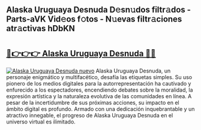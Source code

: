 ## Alaska Uruguaya Desnuda D𝚎sn𝚞dos filtr𝚊dos - Parts-aVK Vid𝚎os f𝚘tos - N𝚞evas filtr𝚊ciones atr𝚊ctivas hDbKN

# <h2><a href="http://mb1xfyf.tromn.icu/?c=Alaska+Uruguaya+Desnuda">🔗👉👉👉 Alaska Uruguaya Desnuda 🔗🔗</a></h2>

[![Alaska Uruguaya Desnuda nuevo](https://i.imgur.com/pEAQMta.gif)](http://mb1xfyf.tromn.icu/?c=Alaska+Uruguaya+Desnuda)
Alaska Uruguaya Desnuda, un personaje enigmático y multifacético, desafía las etiquetas simples. Su uso pionero de los medios digitales para la autorrepresentación ha cautivado y enfurecido a los espectadores, encendiendo debates sobre la moralidad, la expresión artística y la naturaleza evolutiva de las comunidades en línea. A pesar de la incertidumbre de sus próximas acciones, su impacto en el ámbito digital es profundo. Armado con una dedicación inquebrantable y un atractivo innegable, el progreso de Alaska Uruguaya Desnuda en el universo virtual es ilimitado.
